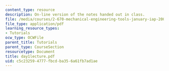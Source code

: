 ```yaml
---
content_type: resource
description: On-line version of the notes handed out in class.
file: /media/courses/2-670-mechanical-engineering-tools-january-iap-2004/c5c232594777fbcdba356a61fb7ad1ae_day1lecture.pdf
file_type: application/pdf
learning_resource_types:
- Tutorials
ocw_type: OCWFile
parent_title: Tutorials
parent_type: CourseSection
resourcetype: Document
title: day1lecture.pdf
uid: c5c23259-4777-fbcd-ba35-6a61fb7ad1ae
---
```

